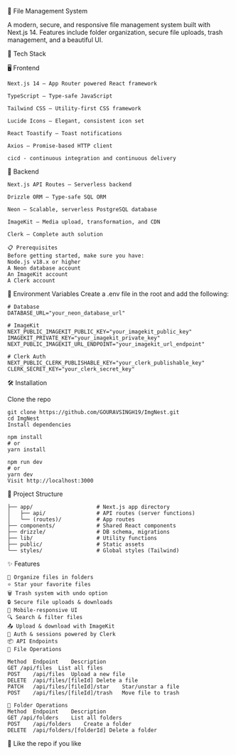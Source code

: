 📁 File Management System

A modern, secure, and responsive file management system built with Next.js 14. Features include folder organization, secure file uploads, trash management, and a beautiful UI.

🚀 Tech Stack

🖥 Frontend
```
Next.js 14 – App Router powered React framework

TypeScript – Type-safe JavaScript

Tailwind CSS – Utility-first CSS framework

Lucide Icons – Elegant, consistent icon set

React Toastify – Toast notifications

Axios – Promise-based HTTP client

cicd - continuous integration and continuous delivery 

```
🔧 Backend
```
Next.js API Routes – Serverless backend

Drizzle ORM – Type-safe SQL ORM

Neon – Scalable, serverless PostgreSQL database

ImageKit – Media upload, transformation, and CDN

Clerk – Complete auth solution
```
```
📋 Prerequisites
Before getting started, make sure you have:
Node.js v18.x or higher
A Neon database account
An ImageKit account
A Clerk account
```
🔐 Environment Variables
Create a .env file in the root and add the following:
```
# Database
DATABASE_URL="your_neon_database_url"

# ImageKit
NEXT_PUBLIC_IMAGEKIT_PUBLIC_KEY="your_imagekit_public_key"
IMAGEKIT_PRIVATE_KEY="your_imagekit_private_key"
NEXT_PUBLIC_IMAGEKIT_URL_ENDPOINT="your_imagekit_url_endpoint"

# Clerk Auth
NEXT_PUBLIC_CLERK_PUBLISHABLE_KEY="your_clerk_publishable_key"
CLERK_SECRET_KEY="your_clerk_secret_key"

```
🛠️ Installation

Clone the repo
```
git clone https://github.com/GOURAVSINGH19/ImgNest.git
cd ImgNest
Install dependencies 
```
```
npm install
# or
yarn install
```
```
npm run dev
# or
yarn dev
Visit http://localhost:3000
```
📁 Project Structure
```
├── app/                    # Next.js app directory
│   ├── api/                # API routes (server functions)
│   └── (routes)/           # App routes
├── components/             # Shared React components
├── drizzle/                # DB schema, migrations
├── lib/                    # Utility functions
├── public/                 # Static assets
└── styles/                 # Global styles (Tailwind)
```


✨ Features
```
📂 Organize files in folders
⭐ Star your favorite files
🗑️ Trash system with undo option
🔒 Secure file uploads & downloads
📱 Mobile-responsive UI
🔍 Search & filter files
📤 Upload & download with ImageKit
👤 Auth & sessions powered by Clerk
📦 API Endpoints
📄 File Operations
```
```
Method	Endpoint	Description
GET	/api/files	List all files
POST	/api/files	Upload a new file
DELETE	/api/files/[fileId]	Delete a file
PATCH	/api/files/[fileId]/star	Star/unstar a file
POST	/api/files/[fileId]/trash	Move file to trash

📁 Folder Operations
Method	Endpoint	Description
GET	/api/folders	List all folders
POST	/api/folders	Create a folder
DELETE	/api/folders/[folderId]	Delete a folder
```

🤝 Like the repo if you like
